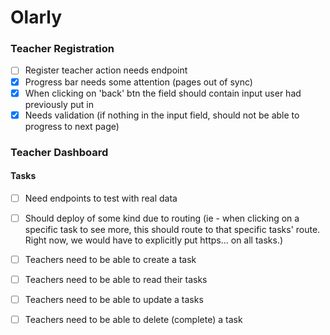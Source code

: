 # Olarly

### Teacher Registration

- [ ] Register teacher action needs endpoint
- [x] Progress bar needs some attention (pages out of sync)
- [x] When clicking on 'back' btn the field should contain input user had previously put in
- [x] Needs validation (if nothing in the input field, should not be able to progress to next page)

### Teacher Dashboard

#### Tasks

- [ ] Need endpoints to test with real data
- [ ] Should deploy of some kind due to routing (ie - when clicking on a specific task to see more, this should route to that specific tasks' route. Right now, we would have to explicitly put https... on all tasks.)

- [ ] Teachers need to be able to create a task
- [ ] Teachers need to be able to read their tasks
- [ ] Teachers need to be able to update a tasks
- [ ] Teachers need to be able to delete (complete) a task
